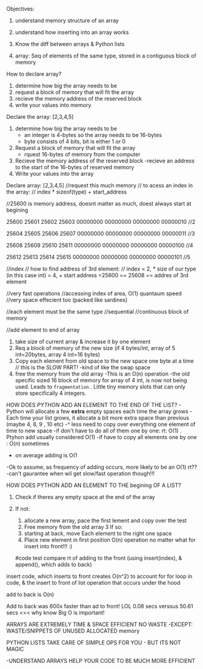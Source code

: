Objectives:
1) understand memory structure of an array
2) understand how inserting into an array works
3) Know the diff between arrays & Python lists  

1) array:
    Seq of elements of the same type, stored in a contiguous block of memory

How to declare array?
1) determine how big the array needs to be 
2) request a block of memory that will fit the array 
3) recieve the memory address of the reserved block
4) write your values into memory

Declare the array: [2,3,4,5]

1. determine how big the array needs to be
    - an integer is 4-bytes so the array needs to be 16-bytes
    - byte consists of 4 bits, bit is either 1 or 0
2. Request a block of memory that will fit the array    
    - rquest 16-bytes of memory from the computer
3. Recieve the memory address of the reserved block 
    -recieve an address to the start of the 16-bytes of reserved memory
4. Write your values into the array 

Declare array: [2,3,4,5]
//request this much memory
// to acess an index in the array:
// index * sizeof(type) + start_address 

//25600 is memory address, doesnt matter as much, doest always start at begining 

25600       25601       25602        25603 
00000000    00000000    00000000    00000010    //2

25604         25605       25606        25607 
00000000    00000000    00000000    00000011    //3

25608       25609       25610        25611 
00000000    00000000    00000000    00000100    //4

25612         25613       25614        25615 
00000000    00000000    00000000    00000101    //5

//index 
// how to find address of 3rd element:
// index = 2, * size of our type (in this case int) = 4, + start address =25600  == 25608 == addres of 3rd element 

//very fast operations 
//accessing index of area, O(1) quantaum speed
//very space effecient too (packed like sardines)

//each element must be the same type 
//sequential
//continuous block of memory

//add element to end of array 
1. take size of current array & increase it by one element 
2. Req a block of memory of the new size (if 4 bytes/int, array of 5 int=20bytes, array 4 int=16 bytes)
3. Copy each element from old space to the new space one byte at a time // this is the SLOW PART! 
    -kind of like the swap space 
4. free the memory from the old array 
    -This is an O(n) operation 
    -the old specific sized 16 block of memory for array of 4 int, is now not being used. Leads to 
    `fragmentation` . Little tiny memory slots that can only store specifically 4 integers.


HOW DOES _PYTHON_ ADD AN ELEMENT TO THE END OF THE LIST?
-Python will allocate a few __extra__ empty spaces each time the array grows 
-Each time your list grows, it allocate a bit more extra space than previous (maybe 4, 8, 9 , 10 etc)
-^ less need to copy over everything one element of time to new space 
-if don't have to do all of them one by one: rt: O(1) . Ptyhon add usually considered O(1)
-if have to copy all elements one by one : O(n) sometimes 
- on average adding is O(1

-Ok to assume, as frequency of adding occurs, more likely to be an O(1) rt?? 
-can't gaurantee when wil get slow/fast operation though!!! 

HOW DOES PYTHON ADD AN ELEMENT TO THE begining OF A LIST?
1. Check if theres any empty space at the end of the array 
2.  If not: 
    1) allocate a new array, pace the first lement and copy over the test
    2) Free memory from the old array 
3 If so: 
    1) starting at back, move Each element to the right one space 
    2) Place new element in first position 
    O(n) operation no matter what for insert into front!!! :) 

    
    #code test compare rt of adding to the front (using insert(index), & append(), which adds to back)

insert code, which inserts to front creates O(n^2) to account for for loop in code, & the insert to front of list operation that 
occurs under the hood 

add to back is O(n)

Add to back was 600x faster than ad to front! LOL 0.08 secs verssus 50.61 secs <<< why know Big O is important!

ARRAYS ARE EXTREMELY TIME & SPACE EFFICIENT NO WASTE
    -EXCEPT: WASTE/SNIPPETS OF UNUSED ALLOCATED memory

PYTHON LISTS TAKE CARE OF SIMPLE OPS FOR YOU 
    - BUT ITS NOT MAGIC 

-UNDERSTAND ARRAYS HELP YOUR CODE TO BE MUCH MORE EFFICIENT 



